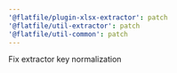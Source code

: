 ```yaml
---
'@flatfile/plugin-xlsx-extractor': patch
'@flatfile/util-extractor': patch
'@flatfile/util-common': patch
---
```


Fix extractor key normalization
